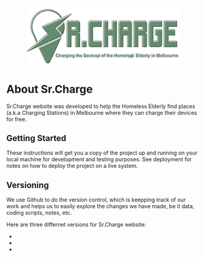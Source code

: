 <p align="center"><img src="seniorcharge/public/image/logo.png" width="400"></p>

# About Sr.Charge
Sr.Charge website was developed to help the Homeless Elderly find places (a.k.a Charging Stations) in Melbourne where they can charge their devices for free.

## Getting Started
These instructions will get you a copy of the project up and running on your local machine for development and testing purposes. See deployment for notes on how to deploy the project on a live system.

## Versioning 
We use Github to do the version control, which is keepping track of our work and helps us to easily explore the changes we have made, be it data, coding scripts, notes, etc. 

Here are three differnet versions for Sr.Charge website:
- [Iteration 1]: https://iteration1.seniorcharge.me
- [Iteration 2]: https://iteration2.seniorcharge.me
- [Final Product]: https://seniorcharge.me
